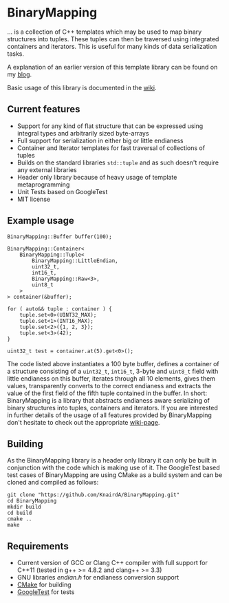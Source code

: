 # BinaryMapping

... is a collection of C++ templates which may be used to map binary structures into tuples. These tuples can then be traversed using integrated containers and iterators. This is useful for many kinds of data serialization tasks.

A explanation of an earlier version of this template library can be found on my [blog](http://blog.kummerlaender.eu/artikel/mapping-binary-structures-as-tuples-using-template-metaprogramming).

Basic usage of this library is documented in the [wiki](https://github.com/KnairdA/BinaryMapping/wiki/Basic-Usage).

## Current features

- Support for any kind of flat structure that can be expressed using integral types and arbitrarily sized byte-arrays
- Full support for serialization in either big or little endianess
- Container and Iterator templates for fast traversal of collections of tuples
- Builds on the standard libraries `std::tuple` and as such doesn't require any external libraries
- Header only library because of heavy usage of template metaprogramming
- Unit Tests based on GoogleTest
- MIT license

## Example usage

```
BinaryMapping::Buffer buffer(100);

BinaryMapping::Container<
	BinaryMapping::Tuple<
		BinaryMapping::LittleEndian,
		uint32_t,
		int16_t,
		BinaryMapping::Raw<3>,
		uint8_t
	>
> container(&buffer);

for ( auto&& tuple : container ) {
	tuple.set<0>(UINT32_MAX);
	tuple.set<1>(INT16_MAX);
	tuple.set<2>({1, 2, 3});
	tuple.set<3>(42);
}

uint32_t test = container.at(5).get<0>();
```

The code listed above instantiates a 100 byte buffer, defines a container of a structure consisting of a `uint32_t`, `int16_t`, 3-byte and `uint8_t` field with little endianess on this buffer, iterates through all 10 elements, gives them values, transparently converts to the correct endianess and extracts the value of the first field of the fifth tuple contained in the buffer.
In short: BinaryMapping is a library that abstracts endianess aware serializing of binary structures into tuples, containers and iterators.
If you are interested in further details of the usage of all features provided by BinaryMapping don't hesitate to check out the appropriate [wiki-page](https://github.com/KnairdA/BinaryMapping/wiki/Basic-Usage).

## Building

As the BinaryMapping library is a header only library it can only be built in conjunction with the code which is making use of it.
The GoogleTest based test cases of BinaryMapping are using CMake as a build system and can be cloned and compiled as follows:

```
git clone "https://github.com/KnairdA/BinaryMapping.git"
cd BinaryMapping
mkdir build
cd build
cmake ..
make
```

## Requirements

- Current version of GCC or Clang C++ compiler with full support for C++11 (tested in g++ >= 4.8.2 and clang++ >= 3.3)
- GNU libraries _endian.h_ for endianess conversion support
- [CMake](http://www.cmake.org/) for building
- [GoogleTest](http://code.google.com/p/googletest/) for tests
